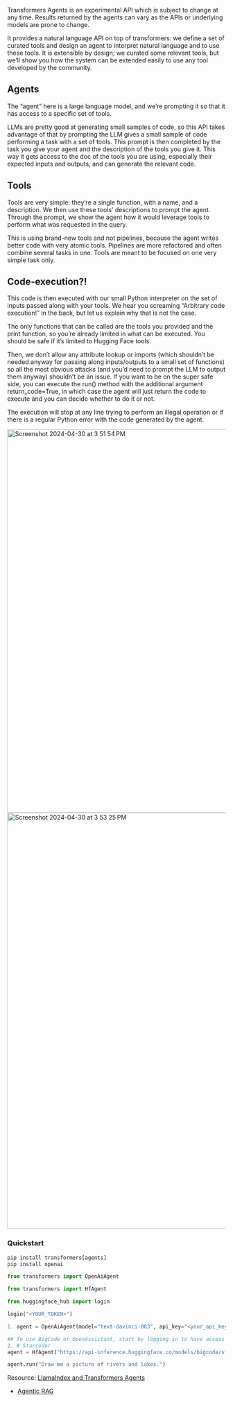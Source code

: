 
Transformers Agents is an experimental API which is subject to change at any time. Results returned by the agents can vary as the APIs or underlying models are prone to change. 

It provides a natural language API on top of transformers: we define a set of curated tools and design an agent to interpret natural language and to use these tools. It is extensible by design; we curated some relevant tools, but we’ll show you how the system can be extended easily to use any tool developed by the community.

## Agents
The “agent” here is a large language model, and we’re prompting it so that it has access to a specific set of tools.

LLMs are pretty good at generating small samples of code, so this API takes advantage of that by prompting the LLM gives a small sample of code performing a task with a set of tools. This prompt is then completed by the task you give your agent and the description of the tools you give it. This way it gets access to the doc of the tools you are using, especially their expected inputs and outputs, and can generate the relevant code.

## Tools
Tools are very simple: they’re a single function, with a name, and a description. We then use these tools’ descriptions to prompt the agent. Through the prompt, we show the agent how it would leverage tools to perform what was requested in the query.

This is using brand-new tools and not pipelines, because the agent writes better code with very atomic tools. Pipelines are more refactored and often combine several tasks in one. Tools are meant to be focused on one very simple task only.

## Code-execution?!
This code is then executed with our small Python interpreter on the set of inputs passed along with your tools. We hear you screaming “Arbitrary code execution!” in the back, but let us explain why that is not the case.

The only functions that can be called are the tools you provided and the print function, so you’re already limited in what can be executed. You should be safe if it’s limited to Hugging Face tools.

Then, we don’t allow any attribute lookup or imports (which shouldn’t be needed anyway for passing along inputs/outputs to a small set of functions) so all the most obvious attacks (and you’d need to prompt the LLM to output them anyway) shouldn’t be an issue. If you want to be on the super safe side, you can execute the run() method with the additional argument return_code=True, in which case the agent will just return the code to execute and you can decide whether to do it or not.

The execution will stop at any line trying to perform an illegal operation or if there is a regular Python error with the code generated by the agent.




<img width="885" alt="Screenshot 2024-04-30 at 3 51 54 PM" src="https://github.com/andysingal/llm-course/assets/20493493/c3d37ca3-8565-40b9-accb-28c80d25cb72">

<img width="960" alt="Screenshot 2024-04-30 at 3 53 25 PM" src="https://github.com/andysingal/llm-course/assets/20493493/e5eaffd6-4fe7-471d-8140-88acbbb1cf47">

### Quickstart

```py
pip install transformers[agents]
pip install openai

from transformers import OpenAiAgent

from transformers import HfAgent

from huggingface_hub import login

login("<YOUR_TOKEN>")

1. agent = OpenAiAgent(model="text-davinci-003", api_key="<your_api_key>")

## To use BigCode or OpenAssistant, start by logging in to have access to the Inference API:
2. # Starcoder
agent = HfAgent("https://api-inference.huggingface.co/models/bigcode/starcoder")

agent.run("Draw me a picture of rivers and lakes.")
```

Resource:
[LlamaIndex and Transformers Agents](https://www.llamaindex.ai/blog/llamaindex-and-transformers-agents-67042ee1d8d6)
- [Agentic RAG](https://github.com/huggingface/cookbook/blob/main/notebooks/en/agent_rag.ipynb)
